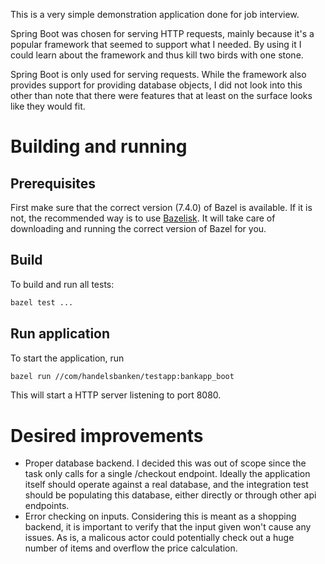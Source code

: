 This is a very simple demonstration application done for job interview.

Spring Boot was chosen for serving HTTP requests, mainly because it's a popular framework
that seemed to support what I needed. By using it I could learn about the framework and thus
kill two birds with one stone.

Spring Boot is only used for serving requests. While the framework also provides support
for providing database objects, I did not look into this other than note that there were
features that at least on the surface looks like they would fit.

# Building and running

## Prerequisites

First make sure that the correct version (7.4.0) of Bazel is available. If it is not, the recommended way is to use [Bazelisk](https://github.com/bazelbuild/bazelisk). It will take care of downloading and running the correct version of Bazel for you.

## Build

To build and run all tests:

```sh
bazel test ...
```

## Run application

To start the application, run

```sh
bazel run //com/handelsbanken/testapp:bankapp_boot
```

This will start a HTTP server listening to port 8080.

# Desired improvements

- Proper database backend. I decided this was out of scope since the task only calls for a single
  /checkout endpoint. Ideally the application itself should operate against a real database, and
  the integration test should be populating this database, either directly or through other api
  endpoints.
- Error checking on inputs. Considering this is meant as a shopping backend, it is important to
  verify that the input given won't cause any issues. As is, a malicous actor could potentially
  check out a huge number of items and overflow the price calculation.
